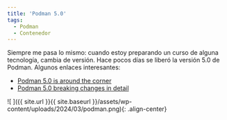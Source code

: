 ```yaml
---
title: 'Podman 5.0'
tags: 
  - Podman
  - Contenedor
---
```

Siempre me pasa lo mismo: cuando estoy preparando un curso de alguna tecnología, cambia de versión. Hace pocos días se liberó la versión 5.0 de Podman. Algunos enlaces interesantes:

* [Podman 5.0 is around the corner](https://blog.podman.io/2024/03/podman-5-0-is-around-the-corner/)
* [Podman 5.0 breaking changes in detail](https://blog.podman.io/2024/03/podman-5-0-breaking-changes-in-detail/)

![ ]({{ site.url }}{{ site.baseurl }}/assets/wp-content/uploads/2024/03/podman.png){: .align-center}